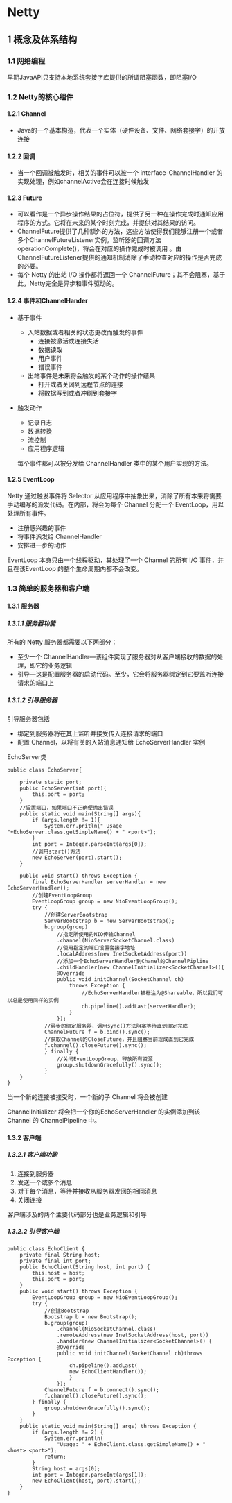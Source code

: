 # Netty

## 1 概念及体系结构

### 1.1 网络编程

早期JavaAPI只支持本地系统套接字库提供的所谓阻塞函数，即阻塞I/O

### 1.2 Netty的核心组件

#### 1.2.1 Channel

- Java的一个基本构造，代表一个实体（硬件设备、文件、网络套接字）的开放连接

#### 1.2.2 回调

- 当一个回调被触发时，相关的事件可以被一个 interface-ChannelHandler 的实现处理，例如channelActive会在连接时候触发

#### 1.2.3 Future

- 可以看作是一个异步操作结果的占位符，提供了另一种在操作完成时通知应用程序的方式。它将在未来的某个时刻完成，并提供对其结果的访问。
- ChannelFuture提供了几种额外的方法，这些方法使得我们能够注册一个或者多个ChannelFutureListener实例。监听器的回调方法operationComplete()，将会在对应的操作完成时被调用 。由ChannelFutureListener提供的通知机制消除了手动检查对应的操作是否完成的必要。
- 每个 Netty 的出站 I/O 操作都将返回一个 ChannelFuture；其不会阻塞，基于此，Netty完全是异步和事件驱动的。

#### 1.2.4 事件和ChannelHander

- 基于事件

  - 入站数据或者相关的状态更改而触发的事件
    - 连接被激活或连接失活
    - 数据读取
    - 用户事件
    - 错误事件
  - 出站事件是未来将会触发的某个动作的操作结果
    - 打开或者关闭到远程节点的连接
    - 将数据写到或者冲刷到套接字

- 触发动作

  - 记录日志
  - 数据转换
  - 流控制
  - 应用程序逻辑

  每个事件都可以被分发给 ChannelHandler 类中的某个用户实现的方法。

#### 1.2.5 EventLoop

Netty 通过触发事件将 Selector 从应用程序中抽象出来，消除了所有本来将需要手动编写的派发代码。在内部，将会为每个 Channel 分配一个 EventLoop，用以处理所有事件。

- 注册感兴趣的事件
- 将事件派发给 ChannelHandler
- 安排进一步的动作

EventLoop 本身只由一个线程驱动，其处理了一个 Channel 的所有 I/O 事件，并且在该EventLoop 的整个生命周期内都不会改变。

### 1.3 简单的服务器和客户端

#### 1.3.1 服务器

##### 1.3.1.1 服务器功能

所有的 Netty 服务器都需要以下两部分：

- 至少一个 ChannelHandler—该组件实现了服务器对从客户端接收的数据的处理，即它的业务逻辑
- 引导—这是配置服务器的启动代码。至少，它会将服务器绑定到它要监听连接请求的端口上

##### 1.3.1.2 引导服务器

引导服务器包括

- 绑定到服务器将在其上监听并接受传入连接请求的端口
- 配置 Channel，以将有关的入站消息通知给 EchoServerHandler 实例

EchoServer类

```
public class EchoServer{

	private static port;
	public EchoServer(int port){
		this.port = port;
	}
	//设置端口，如果端口不正确便抛出错误
	public static void main(String[] args){
		if (args.length != 1){
			System.err.pritln(" Usage "+EchoServer.class.getSimpleName() + " <port>");
		}
		int port = Integer.parseInt(args[0]);
		//调用start()方法
		new EchoServer(port).start();
	}

	public void start() throws Exception {
		final EchoServerHandler serverHandler = new EchoServerHandler();
		//创建EventLoopGroup
		EventLoopGroup group = new NioEventLoopGroup();
		try {
			//创建ServerBootstrap
			ServerBootstrap b = new ServerBootstrap();
			b.group(group)
				//指定所使用的NIO传输Channel
				.channel(NioServerSocketChannel.class) 
				//使用指定的端口设置套接字地址
				.localAddress(new InetSocketAddress(port)) 
				//添加一个EchoServerHandler到Chanel的ChannelPipline
				.childHandler(new ChannelInitializer<SocketChannel>(){
				@Override
				public void initChannel(SocketChannel ch)
					throws Exception {
						//EchoServerHandler被标注为@Shareable，所以我们可以总是使用同样的实例
						ch.pipeline().addLast(serverHandler);
					}
				});
			//异步的绑定服务器，调用sync()方法阻塞等待直到绑定完成
			ChannelFuture f = b.bind().sync();
			//获取Channel的CloseFuture，并且阻塞当前现成直到它完成
			f.channel().closeFuture().sync();
			} finally {
				//关闭EventLoopGroup，释放所有资源
				group.shutdownGracefully().sync();
			}
	}
}
```

当一个新的连接被接受时，一个新的子 Channel 将会被创建

ChannelInitializer 将会把一个你的EchoServerHandler 的实例添加到该 Channel 的 ChannelPipeline 中。

#### 1.3.2 客户端

##### 1.3.2.1 客户端功能

1. 连接到服务器
2. 发送一个或多个消息
3. 对于每个消息，等待并接收从服务器发回的相同消息
4. 关闭连接

客户端涉及的两个主要代码部分也是业务逻辑和引导

##### 1.3.2.2 引导客户端

```
public class EchoClient {
	private final String host;
	private final int port;
	public EchoClient(String host, int port) {
		this.host = host;
		this.port = port;
	}
	public void start() throws Exception {
		EventLoopGroup group = new NioEventLoopGroup();
		try {
			//创建Bootstrap
			Bootstrap b = new Bootstrap();
			b.group(group)
				.channel(NioSocketChannel.class)
				.remoteAddress(new InetSocketAddress(host, port))
				.handler(new ChannelInitializer<SocketChannel>() {
				@Override
				public void initChannel(SocketChannel ch)throws Exception {
					ch.pipeline().addLast(
					new EchoClientHandler());
					}
				});
			ChannelFuture f = b.connect().sync();
			f.channel().closeFuture().sync();
		} finally {
			group.shutdownGracefully().sync();
		} 
	}
	public static void main(String[] args) throws Exception {
		if (args.length != 2) {
			System.err.println(
				"Usage: " + EchoClient.class.getSimpleName() + " <host> <port>");
			return;
		}
		String host = args[0];
		int port = Integer.parseInt(args[1]);
		new EchoClient(host, port).start();
	} 
}
```

